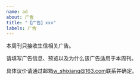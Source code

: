 ```yaml
---
name: ad
about: 广告
title: "【广告】xxx"
labels: 广告
---
```


本周刊只接收生信相关广告。

请填写广告信息、预览以及为什么该广告适用于本周刊。

具体议价请通过邮箱<w_shixiang@163.com>联系并确定。

